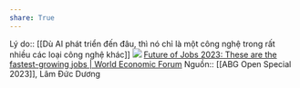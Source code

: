 ```yaml
---
share: True
---
```

Lý do:: [[Dù AI phát triển đến đâu, thì nó chỉ là một công nghệ trong rất nhiều các loại công nghệ khác]]
![](https://assets.weforum.org/editor/JMZBTAyyEYx_CPchtv-C7VGUIvKjCuxfqL4NpWvucxg.jpg)
[Future of Jobs 2023: These are the fastest-growing jobs | World Economic Forum](https://www.weforum.org/agenda/2023/04/future-jobs-2023-fastest-growing-decline/)
Nguồn:: [[ABG Open Special 2023]], Lâm Đức Dương
